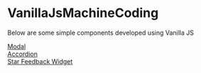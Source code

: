 # VanillaJsMachineCoding

Below are some simple components developed using Vanilla JS

[Modal](https://github.com/rohanpaul23/VanillaJsMachineCoding/tree/main/Modal) <br>
[Accordion](https://github.com/rohanpaul23/VanillaJsMachineCoding/tree/main/Accordion) <br>
[Star Feedback Widget](https://github.com/rohanpaul23/VanillaJsMachineCoding/tree/main/StarWidget) <br>
